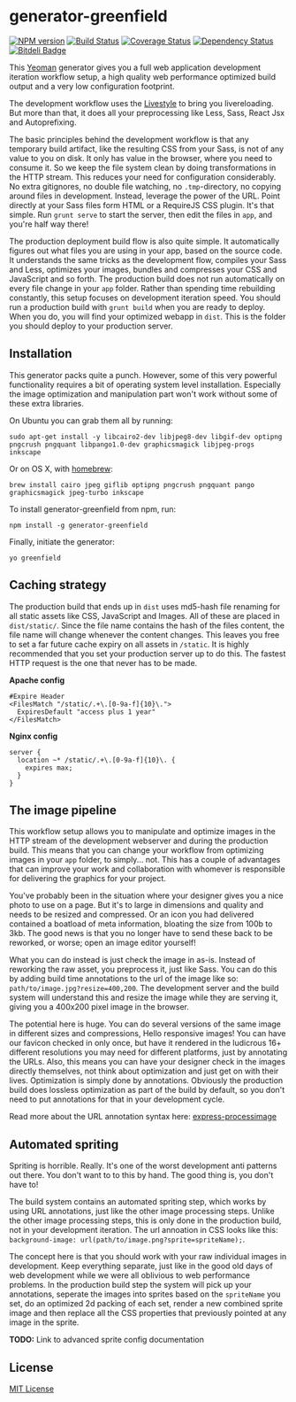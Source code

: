 generator-greenfield
===========================

[![NPM version](https://badge.fury.io/js/generator-greenfield.svg)](http://badge.fury.io/js/generator-greenfield)
[![Build Status](https://travis-ci.org/Munter/generator-greenfield.svg?branch=master)](https://travis-ci.org/Munter/generator-greenfield)
[![Coverage Status](https://coveralls.io/repos/Munter/generator-greenfield/badge.svg)](https://coveralls.io/r/Munter/generator-greenfield)
[![Dependency Status](https://david-dm.org/Munter/generator-greenfield.svg)](https://david-dm.org/Munter/generator-greenfield)
[![Bitdeli Badge](https://d2weczhvl823v0.cloudfront.net/Munter/generator-greenfield/trend.png)](https://bitdeli.com/free "Bitdeli Badge")

This [Yeoman](http://yeoman.io) generator gives you a full web application development iteration workflow setup, a high quality web performance optimized build output and a very low configuration footprint.

The development workflow uses the [Livestyle](https://github.com/One-com/livestyle) to bring you livereloading. But more than that, it does all your preprocessing like Less, Sass, React Jsx and Autoprefixing.

The basic principles behind the development workflow is that any temporary build artifact, like the resulting CSS from your Sass, is not of any value to you on disk. It only has value in the browser, where you need to consume it. So we keep the file system clean by doing transformations in the HTTP stream. This reduces your need for configuration considerably. No extra gitignores, no double file watching, no `.tmp`-directory, no copying around files in development. Instead, leverage the power of the URL. Point directly at your Sass files form HTML or a RequireJS CSS plugin. It's that simple. Run `grunt serve` to start the server, then edit the files in `app`, and you're half way there!

The production deployment build flow is also quite simple. It automatically figures out what files you are using in your app, based on the source code. It understands the same tricks as the development flow, compiles your Sass and Less, optimizes your images, bundles and compresses your CSS and JavaScript and so forth. The production build does not run automatically on every file change in your `app` folder. Rather than spending time rebuilding constantly, this setup focuses on development iteration speed. You should run a production build with `grunt build` when you are ready to deploy. When you do, you will find your optimized webapp in `dist`. This is the folder you should deploy to your production server.


Installation
------------

This generator packs quite a punch. However, some of this very powerful functionality requires a bit of operating system level installation. Especially the image optimization and manipulation part won't work without some of these extra libraries.

On Ubuntu you can grab them all by running:

```
sudo apt-get install -y libcairo2-dev libjpeg8-dev libgif-dev optipng pngcrush pngquant libpango1.0-dev graphicsmagick libjpeg-progs inkscape
```

Or on OS X, with [homebrew](http://brew.sh/):

```
brew install cairo jpeg giflib optipng pngcrush pngquant pango graphicsmagick jpeg-turbo inkscape
```

To install generator-greenfield from npm, run:

```
npm install -g generator-greenfield
```

Finally, initiate the generator:

```
yo greenfield
```

Caching strategy
----------------

The production build that ends up in `dist` uses md5-hash file renaming for all static assets like CSS, JavaScript and Images. All of these are placed in `dist/static/`. Since the file name contains the hash of the files content, the file name will change whenever the content changes. This leaves you free to set a far future cache expiry on all assets in `/static`. It is highly recommended that you set your production server up to do this. The fastest HTTP request is the one that never has to be made.

**Apache config**

``` htaccess
#Expire Header
<FilesMatch "/static/.+\.[0-9a-f]{10}\.">
  ExpiresDefault "access plus 1 year"
</FilesMatch>
```

**Nginx config**


``` nginx
server {
  location ~* /static/.+\.[0-9a-f]{10}\. {
    expires max;
  }
}
```


The image pipeline
------------------

This workflow setup allows you to manipulate and optimize images in the HTTP stream of the development webserver and during the production build. This means that you can change your workflow from optimizing images in your `app` folder, to simply... not. This has a couple of advantages that can improve your work and collaboration with whomever is responsible for delivering the graphics for your project.

You've probably been in the situation where your designer gives you a nice photo to use on a page. But it's to large in dimensions and quality and needs to be resized and compressed. Or an icon you had delivered contained a boatload of meta information, bloating the size from 100b to 3kb. The good news is that you no longer have to send these back to be reworked, or worse; open an image editor yourself!

What you can do instead is just check the image in as-is. Instead of reworking the raw asset, you preprocess it, just like Sass. You can do this by adding build time annotations to the url of the image like so: `path/to/image.jpg?resize=400,200`. The development server and the build system will understand this and resize the image while they are serving it, giving you a 400x200 pixel image in the browser.

The potential here is huge. You can do several versions of the same image in different sizes and compressions, Hello responsive images! You can have our favicon checked in only once, but have it rendered in the ludicrous 16+ different resolutions you may need for different platforms, just by annotating the URLs. Also, this means you can have your designer check in the images directly themselves, not think about optimization and just get on with their lives. Optimization is simply done by annotations. Obviously the production build does lossless optimization as part of the build by default, so you don't need to put annotations for that in your development cycle.

Read more about the URL annotation syntax here: [express-processimage](https://github.com/papandreou/express-processimage/)


Automated spriting
------------------

Spriting is horrible. Really. It's one of the worst development anti patterns out there. You don't want to to this by hand. The good thing is, you don't have to!

The build system contains an automated spriting step, which works by using URL annotations, just like the other image processing steps. Unlike the other image processing steps, this is only done in the production build, not in your development iteration. The url annoation in CSS looks like this: `background-image: url(path/to/image.png?sprite=spriteName);`.

The concept here is that you should work with your raw individual images in development. Keep everything separate, just like in the good old days of web development while we were all oblivious to web performance problems. In the production build step the system will pick up your annotations, seperate the images into sprites based on the `spriteName` you set, do an optimized 2d packing of each set, render a new combined sprite image and then replace all the CSS properties that previously pointed at any image in the sprite.

**TODO:** Link to advanced sprite config documentation

## License

[MIT License](http://en.wikipedia.org/wiki/MIT_License)
